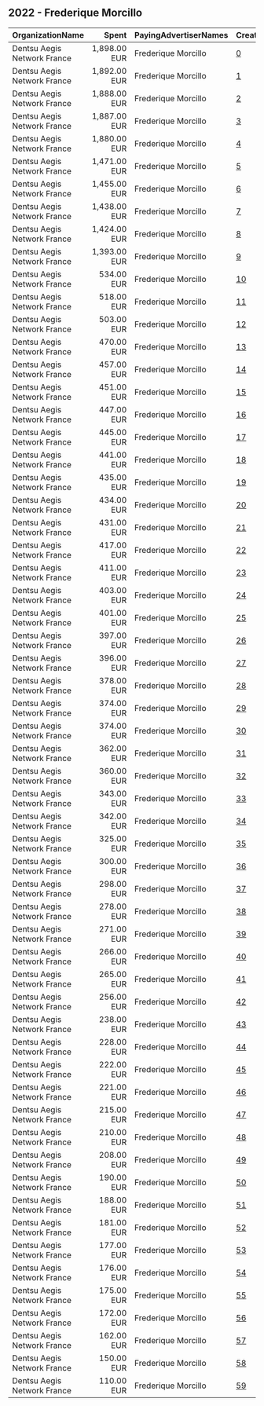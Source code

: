 ## 2022 - Frederique Morcillo 
|OrganizationName|Spent|PayingAdvertiserNames|CreativeUrls|Impressions|Genders|AgeBrackets|CountryCodes|BillingAddresses|CandidateBallotInformation|
|:---|---:|:---|:---|---:|:---|:---|:---|:---|:---|
|Dentsu Aegis Network France|1,898.00 EUR|Frederique Morcillo|[0](https://www.snap.com/political-ads/asset/e09aef88764ba58c67eb95d07953dc35ade6e2c7d015f3208130debd17dccc27?mediaType=mp4)|766,227||18+|united states|"67 Av. de Wagram,Paris,75017,FR"||
|Dentsu Aegis Network France|1,892.00 EUR|Frederique Morcillo|[1](https://www.snap.com/political-ads/asset/4bb26ecd0c3417a8bd7d32036ceaeecbffe792f325f86ada02315f57424e29f3?mediaType=mp4)|1,122,580||18+|spain|"67 Av. de Wagram,Paris,75017,FR"||
|Dentsu Aegis Network France|1,888.00 EUR|Frederique Morcillo|[2](https://www.snap.com/political-ads/asset/209075a50c10aaea8472cc9c8e970131107e100d8f44dd370dd48671804f2392?mediaType=mp4)|866,695||18+|italy|"67 Av. de Wagram,Paris,75017,FR"||
|Dentsu Aegis Network France|1,887.00 EUR|Frederique Morcillo|[3](https://www.snap.com/political-ads/asset/157d237cda8a4f9386afdfef3fd3379d8f42a8ac34594f1f40982cedec44a44e?mediaType=mp4)|905,120||18+|germany|"67 Av. de Wagram,Paris,75017,FR"||
|Dentsu Aegis Network France|1,880.00 EUR|Frederique Morcillo|[4](https://www.snap.com/political-ads/asset/11c7151f3d5b801df27195b6510148fae564bd6b8ee3ff40df980b1236f88b5c?mediaType=mp4)|1,357,662||18+|united kingdom|"67 Av. de Wagram,Paris,75017,FR"||
|Dentsu Aegis Network France|1,471.00 EUR|Frederique Morcillo|[5](https://www.snap.com/political-ads/asset/1dcb0b5c4c72af4096f2cd4b84a498d4647057faf80a638ab596f55348e0201f?mediaType=png)|226,020||18+|germany|"67 Av. de Wagram,Paris,75017,FR"||
|Dentsu Aegis Network France|1,455.00 EUR|Frederique Morcillo|[6](https://www.snap.com/political-ads/asset/5124642af40fa893fe985c8c267d0b58e99f88d13008d12457b349806caf39db?mediaType=png)|364,412||18+|united kingdom|"67 Av. de Wagram,Paris,75017,FR"||
|Dentsu Aegis Network France|1,438.00 EUR|Frederique Morcillo|[7](https://www.snap.com/political-ads/asset/649ffbea4f49764e2954aec0d1cfb7c711714506d2c127a918d83bb6a1ba5890?mediaType=png)|222,497||18+|united states|"67 Av. de Wagram,Paris,75017,FR"||
|Dentsu Aegis Network France|1,424.00 EUR|Frederique Morcillo|[8](https://www.snap.com/political-ads/asset/f92209f7d48377188a0754627f58ad3043431aad7651b519cc1d20c568e50bcf?mediaType=png)|248,505||18+|italy|"67 Av. de Wagram,Paris,75017,FR"||
|Dentsu Aegis Network France|1,393.00 EUR|Frederique Morcillo|[9](https://www.snap.com/political-ads/asset/6125c6ace6ac5035a5bf18b07f0e324322834787b72682a1158cea193261a330?mediaType=png)|312,742||18+|spain|"67 Av. de Wagram,Paris,75017,FR"||
|Dentsu Aegis Network France|534.00 EUR|Frederique Morcillo|[10](https://www.snap.com/political-ads/asset/58dd46058bb966831bca129da5cdbe1a32364aadaa99b52c398e67bfb4452908?mediaType=png)|79,450||18+|germany|"67 Av. de Wagram,Paris,75017,FR"||
|Dentsu Aegis Network France|518.00 EUR|Frederique Morcillo|[11](https://www.snap.com/political-ads/asset/889771a3bd94a22fbd7b57788c3b2309b2b588077b8817f3929d8a3d29146b8a?mediaType=png)|66,794||18+|united states|"67 Av. de Wagram,Paris,75017,FR"||
|Dentsu Aegis Network France|503.00 EUR|Frederique Morcillo|[12](https://www.snap.com/political-ads/asset/58dd46058bb966831bca129da5cdbe1a32364aadaa99b52c398e67bfb4452908?mediaType=png)|89,759||18+|italy|"67 Av. de Wagram,Paris,75017,FR"||
|Dentsu Aegis Network France|470.00 EUR|Frederique Morcillo|[13](https://www.snap.com/political-ads/asset/594d9174cfbacbe6648cca3458739fdfc4dfa27a290d502c8df029ea5ac53691?mediaType=mp4)|279,670||18+|united kingdom|"67 Av. de Wagram,Paris,75017,FR"||
|Dentsu Aegis Network France|457.00 EUR|Frederique Morcillo|[14](https://www.snap.com/political-ads/asset/594d9174cfbacbe6648cca3458739fdfc4dfa27a290d502c8df029ea5ac53691?mediaType=mp4)|253,676||18+|spain|"67 Av. de Wagram,Paris,75017,FR"||
|Dentsu Aegis Network France|451.00 EUR|Frederique Morcillo|[15](https://www.snap.com/political-ads/asset/aac9a5d58dc0467c574ad320056285b3c66668b8e0ad1dd34995de78bdd11b20?mediaType=mp4)|171,081||18+|united states|"67 Av. de Wagram,Paris,75017,FR"||
|Dentsu Aegis Network France|447.00 EUR|Frederique Morcillo|[16](https://www.snap.com/political-ads/asset/d59fa5038013a624cb6e114d50eb5d0b88145d452a800b4f380a9b40ac149bb8?mediaType=png)|120,532||18+|spain|"67 Av. de Wagram,Paris,75017,FR"||
|Dentsu Aegis Network France|445.00 EUR|Frederique Morcillo|[17](https://www.snap.com/political-ads/asset/aac9a5d58dc0467c574ad320056285b3c66668b8e0ad1dd34995de78bdd11b20?mediaType=mp4)|170,131||18+|italy|"67 Av. de Wagram,Paris,75017,FR"||
|Dentsu Aegis Network France|441.00 EUR|Frederique Morcillo|[18](https://www.snap.com/political-ads/asset/840d3712d65886f8ff41ba2e3df769ace325d252f2c72a8bf90a1b6cf2651f42?mediaType=png)|104,934||18+|united kingdom|"67 Av. de Wagram,Paris,75017,FR"||
|Dentsu Aegis Network France|435.00 EUR|Frederique Morcillo|[19](https://www.snap.com/political-ads/asset/aac9a5d58dc0467c574ad320056285b3c66668b8e0ad1dd34995de78bdd11b20?mediaType=mp4)|239,092||18+|spain|"67 Av. de Wagram,Paris,75017,FR"||
|Dentsu Aegis Network France|434.00 EUR|Frederique Morcillo|[20](https://www.snap.com/political-ads/asset/e0801f827323e305af55ec16e59a61fb05634c28b9e231e5c51b95a0ed3912d3?mediaType=mp4)|172,661||18+|germany|"67 Av. de Wagram,Paris,75017,FR"||
|Dentsu Aegis Network France|431.00 EUR|Frederique Morcillo|[21](https://www.snap.com/political-ads/asset/e0801f827323e305af55ec16e59a61fb05634c28b9e231e5c51b95a0ed3912d3?mediaType=mp4)|165,399||18+|italy|"67 Av. de Wagram,Paris,75017,FR"||
|Dentsu Aegis Network France|417.00 EUR|Frederique Morcillo|[22](https://www.snap.com/political-ads/asset/594d9174cfbacbe6648cca3458739fdfc4dfa27a290d502c8df029ea5ac53691?mediaType=mp4)|165,333||18+|germany|"67 Av. de Wagram,Paris,75017,FR"||
|Dentsu Aegis Network France|411.00 EUR|Frederique Morcillo|[23](https://www.snap.com/political-ads/asset/b0675fe3d42a362d794e495a403738d6650448ec9cd5e764cfda78f5699d0897?mediaType=mp4)|155,932||18+|united states|"67 Av. de Wagram,Paris,75017,FR"||
|Dentsu Aegis Network France|403.00 EUR|Frederique Morcillo|[24](https://www.snap.com/political-ads/asset/aac9a5d58dc0467c574ad320056285b3c66668b8e0ad1dd34995de78bdd11b20?mediaType=mp4)|159,867||18+|germany|"67 Av. de Wagram,Paris,75017,FR"||
|Dentsu Aegis Network France|401.00 EUR|Frederique Morcillo|[25](https://www.snap.com/political-ads/asset/e0801f827323e305af55ec16e59a61fb05634c28b9e231e5c51b95a0ed3912d3?mediaType=mp4)|152,266||18+|united states|"67 Av. de Wagram,Paris,75017,FR"||
|Dentsu Aegis Network France|397.00 EUR|Frederique Morcillo|[26](https://www.snap.com/political-ads/asset/e0801f827323e305af55ec16e59a61fb05634c28b9e231e5c51b95a0ed3912d3?mediaType=mp4)|235,951||18+|united kingdom|"67 Av. de Wagram,Paris,75017,FR"||
|Dentsu Aegis Network France|396.00 EUR|Frederique Morcillo|[27](https://www.snap.com/political-ads/asset/594d9174cfbacbe6648cca3458739fdfc4dfa27a290d502c8df029ea5ac53691?mediaType=mp4)|151,814||18+|italy|"67 Av. de Wagram,Paris,75017,FR"||
|Dentsu Aegis Network France|378.00 EUR|Frederique Morcillo|[28](https://www.snap.com/political-ads/asset/aac9a5d58dc0467c574ad320056285b3c66668b8e0ad1dd34995de78bdd11b20?mediaType=mp4)|224,651||18+|united kingdom|"67 Av. de Wagram,Paris,75017,FR"||
|Dentsu Aegis Network France|374.00 EUR|Frederique Morcillo|[29](https://www.snap.com/political-ads/asset/02d72f9c533b3682fa1995ef953898ee1dae118257c3653659802173c7472d7f?mediaType=png)|84,870||18+|united kingdom|"67 Av. de Wagram,Paris,75017,FR"||
|Dentsu Aegis Network France|374.00 EUR|Frederique Morcillo|[30](https://www.snap.com/political-ads/asset/e0801f827323e305af55ec16e59a61fb05634c28b9e231e5c51b95a0ed3912d3?mediaType=mp4)|206,870||18+|spain|"67 Av. de Wagram,Paris,75017,FR"||
|Dentsu Aegis Network France|362.00 EUR|Frederique Morcillo|[31](https://www.snap.com/political-ads/asset/cfb284405e55e3eeae19a80d7d79a6c2f21fb95ec0771b92f4126c105a06536a?mediaType=png)|66,634||18+|italy|"67 Av. de Wagram,Paris,75017,FR"||
|Dentsu Aegis Network France|360.00 EUR|Frederique Morcillo|[32](https://www.snap.com/political-ads/asset/3b9d0783f178ce5179f525971970bbfd22e2161e21604d554d21a4bd08f86db5?mediaType=png)|51,683||18+|germany|"67 Av. de Wagram,Paris,75017,FR"||
|Dentsu Aegis Network France|343.00 EUR|Frederique Morcillo|[33](https://www.snap.com/political-ads/asset/3b9d0783f178ce5179f525971970bbfd22e2161e21604d554d21a4bd08f86db5?mediaType=png)|45,360||18+|united states|"67 Av. de Wagram,Paris,75017,FR"||
|Dentsu Aegis Network France|342.00 EUR|Frederique Morcillo|[34](https://www.snap.com/political-ads/asset/cfb284405e55e3eeae19a80d7d79a6c2f21fb95ec0771b92f4126c105a06536a?mediaType=png)|87,623||18+|spain|"67 Av. de Wagram,Paris,75017,FR"||
|Dentsu Aegis Network France|325.00 EUR|Frederique Morcillo|[35](https://www.snap.com/political-ads/asset/3b9d0783f178ce5179f525971970bbfd22e2161e21604d554d21a4bd08f86db5?mediaType=png)|90,534||18+|spain|"67 Av. de Wagram,Paris,75017,FR"||
|Dentsu Aegis Network France|300.00 EUR|Frederique Morcillo|[36](https://www.snap.com/political-ads/asset/d59fa5038013a624cb6e114d50eb5d0b88145d452a800b4f380a9b40ac149bb8?mediaType=png)|53,042||18+|italy|"67 Av. de Wagram,Paris,75017,FR"||
|Dentsu Aegis Network France|298.00 EUR|Frederique Morcillo|[37](https://www.snap.com/political-ads/asset/d59fa5038013a624cb6e114d50eb5d0b88145d452a800b4f380a9b40ac149bb8?mediaType=png)|39,041||18+|united states|"67 Av. de Wagram,Paris,75017,FR"||
|Dentsu Aegis Network France|278.00 EUR|Frederique Morcillo|[38](https://www.snap.com/political-ads/asset/cfb284405e55e3eeae19a80d7d79a6c2f21fb95ec0771b92f4126c105a06536a?mediaType=png)|36,989||18+|germany|"67 Av. de Wagram,Paris,75017,FR"||
|Dentsu Aegis Network France|271.00 EUR|Frederique Morcillo|[39](https://www.snap.com/political-ads/asset/a9c949c26aac1d8396324575360e281c63aa6c42b1fddcb5ac154c52929757fa?mediaType=png)|71,321||18+|united kingdom|"67 Av. de Wagram,Paris,75017,FR"||
|Dentsu Aegis Network France|266.00 EUR|Frederique Morcillo|[40](https://www.snap.com/political-ads/asset/fdcda21492e212ff78d0158592432e54338b77901f9961250cbbfb8a5cf33b1f?mediaType=png)|71,709||18+|germany|"67 Av. de Wagram,Paris,75017,FR"||
|Dentsu Aegis Network France|265.00 EUR|Frederique Morcillo|[41](https://www.snap.com/political-ads/asset/58dd46058bb966831bca129da5cdbe1a32364aadaa99b52c398e67bfb4452908?mediaType=png)|72,982||18+|spain|"67 Av. de Wagram,Paris,75017,FR"||
|Dentsu Aegis Network France|256.00 EUR|Frederique Morcillo|[42](https://www.snap.com/political-ads/asset/f1b116fd038baaccf4f8334aa8c9bce035edf0f805401e9fb291fdc8697bdfd4?mediaType=png)|66,406||18+|united kingdom|"67 Av. de Wagram,Paris,75017,FR"||
|Dentsu Aegis Network France|238.00 EUR|Frederique Morcillo|[43](https://www.snap.com/political-ads/asset/3b9d0783f178ce5179f525971970bbfd22e2161e21604d554d21a4bd08f86db5?mediaType=png)|51,170||18+|italy|"67 Av. de Wagram,Paris,75017,FR"||
|Dentsu Aegis Network France|228.00 EUR|Frederique Morcillo|[44](https://www.snap.com/political-ads/asset/1c5d116d266941f5769ad0506b194e2b83a5955db38738dd082dbe60b1427f66?mediaType=png)|96,127||18+|spain|"67 Av. de Wagram,Paris,75017,FR"||
|Dentsu Aegis Network France|222.00 EUR|Frederique Morcillo|[45](https://www.snap.com/political-ads/asset/cfb284405e55e3eeae19a80d7d79a6c2f21fb95ec0771b92f4126c105a06536a?mediaType=png)|32,332||18+|united states|"67 Av. de Wagram,Paris,75017,FR"||
|Dentsu Aegis Network France|221.00 EUR|Frederique Morcillo|[46](https://www.snap.com/political-ads/asset/d59fa5038013a624cb6e114d50eb5d0b88145d452a800b4f380a9b40ac149bb8?mediaType=png)|39,799||18+|germany|"67 Av. de Wagram,Paris,75017,FR"||
|Dentsu Aegis Network France|215.00 EUR|Frederique Morcillo|[47](https://www.snap.com/political-ads/asset/45ea139a2db727d8897f85db22028c9c503f6259f1bc4895e7254459a9690d5f?mediaType=png)|60,288||18+|spain|"67 Av. de Wagram,Paris,75017,FR"||
|Dentsu Aegis Network France|210.00 EUR|Frederique Morcillo|[48](https://www.snap.com/political-ads/asset/adadd743b4e5490fb8d9a9f3ff453bbe248b822b3f4ca3c99e52a60f1f41e657?mediaType=png)|67,311||18+|italy|"67 Av. de Wagram,Paris,75017,FR"||
|Dentsu Aegis Network France|208.00 EUR|Frederique Morcillo|[49](https://www.snap.com/political-ads/asset/8b85931e5216a153e0b76ef7aecbfa3abbf1b5f14ec1862d8e8261fbfefb9ab9?mediaType=png)|35,688||18+|united states|"67 Av. de Wagram,Paris,75017,FR"||
|Dentsu Aegis Network France|190.00 EUR|Frederique Morcillo|[50](https://www.snap.com/political-ads/asset/efa99b0dff8edd49b006a51ed92860029ebe960b90f21e3bda4cc3a5497000fc?mediaType=png)|65,085||18+|united kingdom|"67 Av. de Wagram,Paris,75017,FR"||
|Dentsu Aegis Network France|188.00 EUR|Frederique Morcillo|[51](https://www.snap.com/political-ads/asset/1e9cf5ca37e92e67d444bd9b77e68205e4759cecbfe0353c18855fc8c485c608?mediaType=png)|61,074||18+|italy|"67 Av. de Wagram,Paris,75017,FR"||
|Dentsu Aegis Network France|181.00 EUR|Frederique Morcillo|[52](https://www.snap.com/political-ads/asset/51d7587d0373ced1d4cecdf3b9a00b3fcb91d22babcdd31b7cfe7f6026cca817?mediaType=png)|75,121||18+|united kingdom|"67 Av. de Wagram,Paris,75017,FR"||
|Dentsu Aegis Network France|177.00 EUR|Frederique Morcillo|[53](https://www.snap.com/political-ads/asset/4dfb87c0d70818b1ab13e91350952d105dc7906d789f772d6ae38f8a61cd8ea1?mediaType=png)|30,838||18+|united states|"67 Av. de Wagram,Paris,75017,FR"||
|Dentsu Aegis Network France|176.00 EUR|Frederique Morcillo|[54](https://www.snap.com/political-ads/asset/fd31c2f05beed763970c607579c137df64ae2f219d8dd7d1f4f5d3197beba656?mediaType=png)|38,755||18+|italy|"67 Av. de Wagram,Paris,75017,FR"||
|Dentsu Aegis Network France|175.00 EUR|Frederique Morcillo|[55](https://www.snap.com/political-ads/asset/f402aae432102f0643ec714b72cbf7e743db0929dcb4678a6c93d9b037bbaf4c?mediaType=png)|26,492||18+|united states|"67 Av. de Wagram,Paris,75017,FR"||
|Dentsu Aegis Network France|172.00 EUR|Frederique Morcillo|[56](https://www.snap.com/political-ads/asset/5296c3d88172bb4605ac5ab236dbc90cf81f93348f901fa32e38c495360058cb?mediaType=png)|79,728||18+|united kingdom|"67 Av. de Wagram,Paris,75017,FR"||
|Dentsu Aegis Network France|162.00 EUR|Frederique Morcillo|[57](https://www.snap.com/political-ads/asset/d56466d1a9ef9cd540ff79a402d0076fee04fc8a317e1606b300709117feb786?mediaType=png)|67,227||18+|spain|"67 Av. de Wagram,Paris,75017,FR"||
|Dentsu Aegis Network France|150.00 EUR|Frederique Morcillo|[58](https://www.snap.com/political-ads/asset/c56c65f8ee2905f78bd2227f5f681e8847152d87b4ab40be5fbb44a09084dea0?mediaType=png)|25,397||18+|germany|"67 Av. de Wagram,Paris,75017,FR"||
|Dentsu Aegis Network France|110.00 EUR|Frederique Morcillo|[59](https://www.snap.com/political-ads/asset/a54e32bb7cd53f9f868baec07f593d4ce6cda644e363942e88fedbc5e90ea42b?mediaType=png)|28,122||18+|germany|"67 Av. de Wagram,Paris,75017,FR"||
